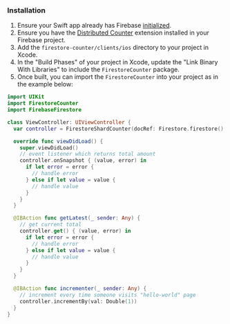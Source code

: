 ### Installation

1. Ensure your Swift app already has Firebase [initialized](https://firebase.google.com/docs/ios/setup).
2. Ensure you have the [Distributed Counter](https://firebase.google.com/products/extensions/firestore-counter?authuser=0) extension installed in your Firebase project.
3. Add the `firestore-counter/clients/ios` directory to your project in Xcode.
4. In the "Build Phases" of your project in Xcode, update the "Link Binary With Libraries" to include the `FirestoreCounter` package. 
5. Once built, you can import the `FirestoreCounter` into your project as in the example below:
 

```swift
import UIKit
import FirestoreCounter
import FirebaseFirestore

class ViewController: UIViewController {
  var controller = FirestoreShardCounter(docRef: Firestore.firestore().collection("pages").document("hello-world"), field: "visits")

  override func viewDidLoad() {
    super.viewDidLoad()
    // event listener which returns total amount
    controller.onSnapshot { (value, error) in
      if let error = error {
        // handle error
      } else if let value = value {
        // handle value
      }
    }
  }

  @IBAction func getLatest(_ sender: Any) {
    // get current total
    controller.get() { (value, error) in
      if let error = error {
        // handle error
      } else if let value = value {
        // handle value
      }
    }
  }

  @IBAction func incrementer(_ sender: Any) {
    // increment every time someone visits "hello-world" page
    controller.incrementBy(val: Double(1))
  }
}

```
